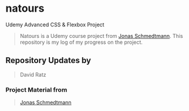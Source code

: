# natours
Udemy Advanced CSS &amp; Flexbox Project

> Natours is a Udemy course project from [Jonas Schmedtmann](https://www.udemy.com/advanced-css-and-sass/?couponCode=GITHUB4). This repository is my log of my progress on the project.

## Repository Updates by 

> David Ratz

### Project Material from

> [Jonas Schmedtmann](https://www.udemy.com/advanced-css-and-sass/?couponCode=GITHUB4)
